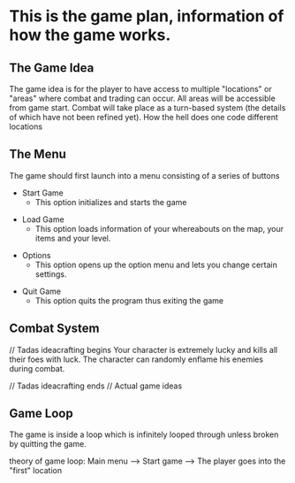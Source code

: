 # This is the game plan, information of how the game works.

## The Game Idea
The game idea is for the player to have access to multiple "locations" or "areas" where combat and trading can occur.
All areas will be accessible from game start. Combat will take place as a turn-based system (the details of which have not been refined yet).
How the hell does one code different locations

## The Menu
The game should first launch into a menu consisting of a series of buttons
- Start Game
  - This option initializes and starts the game
     
* Load Game
  - This option loads information of your whereabouts on the map, your items and your level.
+ Options
  - This option opens up the option menu and lets you change certain settings.
    
- Quit Game 
  - This option quits the program thus exiting the game
 
## Combat System
// Tadas ideacrafting begins
Your character is extremely lucky and kills all their foes with luck. The character can randomly enflame his enemies during combat.

// Tadas ideacrafting ends
// Actual game ideas


## Game Loop
The game is inside a loop which is infinitely looped through unless broken by quitting the game.

theory of game loop:
Main menu --> Start game --> The player goes into the "first" location
